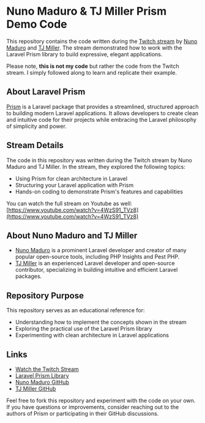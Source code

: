# Nuno Maduro & TJ Miller Prism Demo Code

This repository contains the code written during the [Twitch stream](https://www.youtube.com/watch?v=4WzS91_TVz8) by [Nuno Maduro](https://github.com/nunomaduro) and [TJ Miller](https://github.com/sixlive). The stream demonstrated how to work with the Laravel Prism library to build expressive, elegant applications.

Please note, **this is not my code** but rather the code from the Twitch stream. I simply followed along to learn and replicate their example.

## About Laravel Prism

[Prism](https://github.com/echolabsdev/prism) is a Laravel package that provides a streamlined, structured approach to building modern Laravel applications. It allows developers to create clean and intuitive code for their projects while embracing the Laravel philosophy of simplicity and power.

## Stream Details

The code in this repository was written during the Twitch stream by Nuno Maduro and TJ Miller. In the stream, they explored the following topics:

- Using Prism for clean architecture in Laravel
- Structuring your Laravel application with Prism
- Hands-on coding to demonstrate Prism's features and capabilities

You can watch the full stream on Youtube as well: [https://www.youtube.com/watch?v=4WzS91_TVz8](https://www.youtube.com/watch?v=4WzS91_TVz8)

## About Nuno Maduro and TJ Miller

- [Nuno Maduro](https://github.com/nunomaduro) is a prominent Laravel developer and creator of many popular open-source tools, including PHP Insights and Pest PHP.
- [TJ Miller](https://github.com/sixlive) is an experienced Laravel developer and open-source contributor, specializing in building intuitive and efficient Laravel packages.

## Repository Purpose

This repository serves as an educational reference for:

- Understanding how to implement the concepts shown in the stream
- Exploring the practical use of the Laravel Prism library
- Experimenting with clean architecture in Laravel applications

## Links

- [Watch the Twitch Stream](https://www.youtube.com/watch?v=4WzS91_TVz8)
- [Laravel Prism Library](https://github.com/echolabsdev/prism)
- [Nuno Maduro GitHub](https://github.com/nunomaduro)
- [TJ Miller GitHub](https://github.com/sixlive)

Feel free to fork this repository and experiment with the code on your own. If you have questions or improvements, consider reaching out to the authors of Prism or participating in their GitHub discussions.

